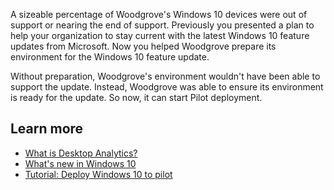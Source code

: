
A sizeable percentage of Woodgrove's Windows 10 devices were out of support or nearing the end of support. Previously you presented a plan to help your organization to stay current with the latest Windows 10 feature updates from Microsoft. Now you helped Woodgrove prepare its environment for the Windows 10 feature update.

Without preparation, Woodgrove's environment wouldn't have been able to support the update. Instead, Woodgrove was able to ensure its environment is ready for the update. So now, it can start Pilot deployment.

## Learn more

- [What is Desktop Analytics?](/configmgr/desktop-analytics/overview)
- [What's new in Windows 10](/windows/whats-new/)
- [Tutorial: Deploy Windows 10 to pilot](/mem/configmgr/desktop-analytics/tutorial-windows10)
